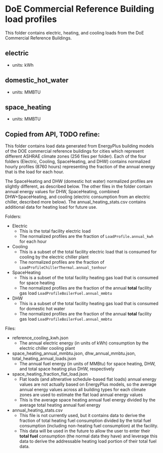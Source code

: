 # DoE Commercial Reference Building load profiles
This folder contains electric, heating, and cooling loads from the DoE Commercial Reference Buildings.

## electric
- units: kWh

## domestic_hot_water
- units: MMBTU

## space_heating
- units: MMBTU

## Copied from API, TODO refine:
This folder contains load data generated from EnergyPlus building models of the DOE commercial reference buildings for cities which represent different ASHRAE climate zones (256 files per folder). Each of the four folders (Electric, Cooling, SpaceHeating, and DHW) contains normalized hourly profiles (8760 hours) representing the fraction of the annual energy that is the load for each hour. 

The SpaceHeating and DHW (domestic hot water) normalized profiles are slightly different, as described below. The other files in the folder contain annual energy values for DHW, SpaceHeating, combined DHW+SpaceHeating, and cooling (electric consumption from an electric chiller, described more below). The annual_heating_stats.csv contains additional data for heating load for future use.

Folders:
- Electric
    - This is the total facility electric load
    - The normalized profiles are the fraction of `LoadProfile.annual_kwh` for each hour
- Cooling
    - This is a subset of the total facility electric load that is consumed for cooling by the electric chiller plant
    - The normalized profiles are the fraction of `LoadProfileChillerThermal.annual_tonhour`
- SpaceHeating
    - This is a subset of the total facility heating gas load that is consumed for space heating
    - The normalized profiles are the fraction of the annual **total** facility gas load `LoadProfileBoilerFuel.annual_mmbtu`
- DHW
    - This is a subset of the total facility heating gas load  that is consumed for domestic hot water
    - The normalized profiles are the fraction of the annual **total** facility gas load `LoadProfileBoilerFuel.annual_mmbtu`

Files:
- reference_cooling_kwh.json
    - The annual electric energy (in units of kWh) consumption by the electric chiller cooling plant
- space_heating_annual_mmbtu.json, dhw_annual_mmbtu.json, total_heating_annual_loads.json
    - The annual fuel energy (in units of MMBtu) for space heating, DHW, and total space heating plus DHW, respectively
- space_heating_fraction_flat_load.json
    - Flat loads (and altnerative schedule-based flat loads) annual energy values are not actually based on EnergyPlus models, so the average annual energy values across all building types for each climate zones are used to estimate the flat load annual energy values
    - This is the average space heating annual fuel energy divided by the average total heating annual fuel energy
- annual_heating_stats.csv
    - This file is not currently used, but it contains data to derive the fraction of total heating fuel consumption divided by the total fuel consumption (including non-heating fuel consumption) at the facility.
    - This data will be used in the future to allow the user to enter their **total fuel** consumption (the normal data they have) and leverage this data to derive the addressable heating load portion of their total fuel data.